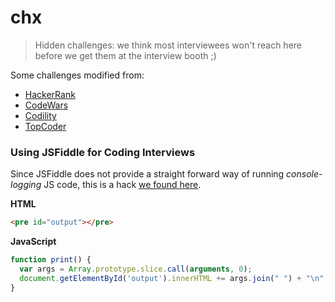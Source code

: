 # chx
>Hidden challenges: we think most interviewees won't reach here before we get them at the interview booth ;)

Some challenges modified from:

- [HackerRank](http://hackerrank.com)
- [CodeWars](https://www.codewars.com/)
- [Codility](http://codility.com)
- [TopCoder](http://topcoder.com)

### Using JSFiddle for Coding Interviews

Since JSFiddle does not provide a straight forward way of running _console-logging_ JS code, this is a hack [we found here](http://stackoverflow.com/questions/17382200/print-var-in-jsfiddle). 

**HTML**
```html
<pre id="output"></pre>
```

**JavaScript**
```javascript
function print() {
  var args = Array.prototype.slice.call(arguments, 0);
  document.getElementById('output').innerHTML += args.join(" ") + "\n";
}
```
